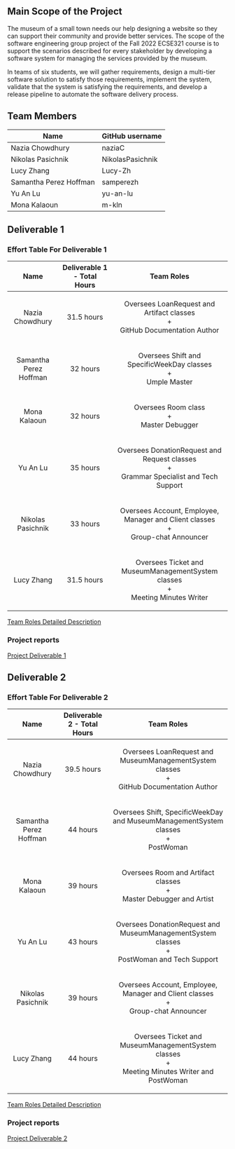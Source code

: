 ## Main Scope of the Project
The museum of a small town needs our help designing a website so they can support their community and provide better services. The scope of the software engineering group project of the Fall 2022 ECSE321 course is to support the scenarios described for every stakeholder by developing a software system for managing the services provided by the museum.

In teams of six students, we will gather requirements, design a multi-tier software solution to satisfy those requirements, implement the system, validate that the system is satisfying the requirements, and develop a release pipeline to automate the software delivery process.

## Team Members

| Name          | GitHub username |
| ------------- | --------------- |
| Nazia Chowdhury | naziaC             |
| Nikolas Pasichnik | NikolasPasichnik|
| Lucy Zhang | Lucy-Zh |
| Samantha Perez Hoffman| samperezh   |
| Yu An Lu | yu-an-lu             |
| Mona Kalaoun  | m-kln             |

## Deliverable 1

### Effort Table For Deliverable 1

| Name          | Deliverable 1 - Total Hours |Team Roles| 
| ------------- | --------------- | --------------- |
| <p align="center">Nazia Chowdhury </p>|<p align="center">31.5 hours</p>| <p align="center"> Oversees LoanRequest and Artifact classes <br> + <br> GitHub Documentation Author </p> |
| <p align="center">Samantha Perez Hoffman</p>|<p align="center">32 hours</p>| <p align="center"> Oversees Shift and SpecificWeekDay classes <br> + <br> Umple Master </p> |
| <p align="center">Mona Kalaoun </p> |<p align="center">32 hours</p>| <p align="center"> Oversees Room class <br> + <br> Master Debugger </p> |
| <p align="center">Yu An Lu</p> |<p align="center">35 hours</p>| <p align="center"> Oversees DonationRequest and Request classes <br> + <br> Grammar Specialist and Tech Support </p> |
| <p align="center">Nikolas Pasichnik</p> |<p align="center">33 hours</p>| <p align="center"> Oversees Account, Employee, Manager and Client classes <br> + <br> Group-chat Announcer </p> |
| <p align="center">Lucy Zhang</p> |<p align="center">31.5 hours</p>| <p align="center"> Oversees Ticket and MuseumManagementSystem classes <br> + <br> Meeting Minutes Writer </p> |

[Team Roles Detailed Description](https://github.com/McGill-ECSE321-Fall2022/project-group-13/wiki/Project-Deliverable-1-Report#team-roles-detailed-description)

### Project reports
[Project Deliverable 1](https://github.com/McGill-ECSE321-Fall2022/project-group-13/wiki/Project-Deliverable-1-Report#meeting-minutes)

## Deliverable 2

### Effort Table For Deliverable 2

| Name          | Deliverable 2 - Total Hours |Team Roles| 
| ------------- | --------------- | --------------- |
| <p align="center">Nazia Chowdhury </p>|<p align="center"> 39.5 hours</p>| <p align="center"> Oversees LoanRequest and MuseumManagementSystem classes <br> + <br> GitHub Documentation Author </p> |
| <p align="center">Samantha Perez Hoffman</p>|<p align="center">44 hours</p>| <p align="center"> Oversees Shift, SpecificWeekDay and MuseumManagementSystem classes <br> + <br> PostWoman </p> |
| <p align="center">Mona Kalaoun </p> |<p align="center">39 hours</p>| <p align="center"> Oversees Room and Artifact classes <br> + <br> Master Debugger and Artist </p> |
| <p align="center">Yu An Lu</p> |<p align="center">43 hours</p>| <p align="center"> Oversees DonationRequest and MuseumManagementSystem classes <br> + <br> PostWoman and Tech Support </p> |
| <p align="center">Nikolas Pasichnik</p> |<p align="center">39 hours</p>| <p align="center"> Oversees Account, Employee, Manager and Client classes <br> + <br> Group-chat Announcer </p> |
| <p align="center">Lucy Zhang</p> |<p align="center">44 hours</p>| <p align="center"> Oversees Ticket and MuseumManagementSystem classes <br> + <br> Meeting Minutes Writer and PostWoman </p> |

[Team Roles Detailed Description](https://github.com/McGill-ECSE321-Fall2022/project-group-13/wiki/Team-Roles-Detailed-Description#team-roles-detailed-description)

### Project reports
[Project Deliverable 2](https://github.com/McGill-ECSE321-Fall2022/project-group-13/wiki/Project-Deliverable-2-Report#meeting-minutes)
